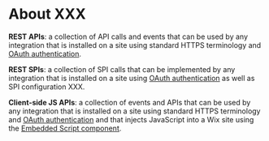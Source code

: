# About XXX


**REST APIs**: a collection of API calls and events that can be used by any integration that is installed on a site using standard HTTPS terminology 
and [OAuth authentication](https://dev.wix.com/api/rest/getting-started/authentication).

**REST SPIs**: a collection of SPI calls that can be implemented by any integration that is installed on a site using [OAuth authentication](https://dev.wix.com/api/rest/getting-started/authentication) as well as SPI configuration XXX.

**Client-side JS APIs**: a collection of events and APIs that can be used by any integration that is installed on a site using standard HTTPS terminology and [OAuth authentication](https://dev.wix.com/api/rest/getting-started/authentication) and that injects JavaScript into a Wix site using the [Embedded Script component](https://devforum.wix.com/en/article/about-embedded-script-components).
